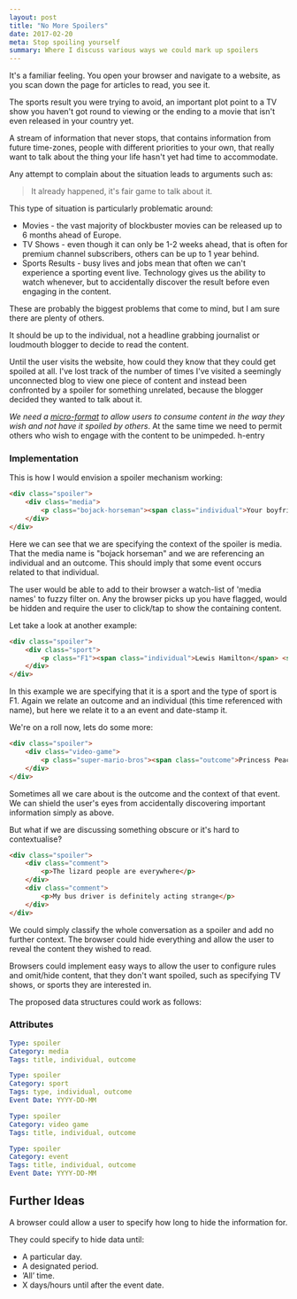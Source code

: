 ```yaml
---
layout: post
title: "No More Spoilers"
date: 2017-02-20
meta: Stop spoiling yourself
summary: Where I discuss various ways we could mark up spoilers
---
```


It's a familiar feeling. You open your browser and navigate to a website, as you scan down the page for articles to read, you see it.

The sports result you were trying to avoid, an important plot point to a TV show you haven't got round to viewing or the ending to a movie that isn't even released in your country yet.

A stream of information that never stops, that contains information from future time-zones, people with different priorities to your own, that really want to talk about the thing your life hasn't yet had time to accommodate.

Any attempt to complain about the situation leads to arguments such as:

> It already happened, it's fair game to talk about it.

This type of situation is particularly problematic around:

- Movies - the vast majority of blockbuster movies can be released up to 6 months ahead of Europe.
- TV Shows - even though it can only be 1-2 weeks ahead, that is often for premium channel subscribers, others can be up to 1 year behind.
- Sports Results - busy lives and jobs mean that often we can't experience a sporting event live. Technology gives us the ability to watch whenever, but to accidentally discover the result before even engaging in the content.

These are probably the biggest problems that come to mind, but I am sure there are plenty of others.

It should be up to the individual, not a headline grabbing journalist or loudmouth blogger to decide to read the content.

Until the user visits the website, how could they know that they could get spoiled at all. I've lost track of the number of times I've visited a seemingly unconnected blog to view one piece of content and instead been confronted by a spoiler for something unrelated, because the blogger decided they wanted to talk about it.

*We need a [micro-format](http://microformat.org) to allow users to consume content in the way they wish and not have it spoiled by others*. At the same time we need to permit others who wish to engage with the content to be unimpeded.
h-entry
### Implementation

This is how I would envision a spoiler mechanism working:

``` html
<div class="spoiler">
    <div class="media">
        <p class="bojack-horseman"><span class="individual">Your boyfriend</span> <span class="outcome">is very obviously three kids stacked on top of each other under a trench coat.</span></p>
    </div>
</div>
```
Here we can see that we are specifying  the context of the spoiler is media. That the media name is "bojack horseman" and we are referencing an individual and an outcome. This should imply that some event occurs related to that individual.

The user would be able to add to their browser a watch-list of 'media names' to fuzzy filter on. Any the browser picks up you have flagged, would be hidden and require the user to click/tap to show the containing content.

Let take a look at another example:

``` html
<div class="spoiler">
    <div class="sport">
        <p class="F1"><span class="individual">Lewis Hamilton</span> <span class="outcome">wins</span> the <time class="event" datetime="2017-01-14">UK Silverstone Grand Prix.</time></p>
    </div>
</div>
```

In this example we are specifying that it is a sport and the type of sport is F1. Again we relate an outcome and an individual (this time referenced with name), but here we relate it to a an event and date-stamp it.

We're on a roll now, lets do some more:

``` html
<div class="spoiler">
    <div class="video-game">
        <p class="super-mario-bros"><span class="outcome">Princess Peach is in another castle.</span></p>
    </div>
</div>
```

Sometimes all we care about is the outcome and the context of that event. We can shield the user's eyes from accidentally discovering important information simply as above.

But what if we are discussing something obscure or it's hard to contextualise?

``` html
<div class="spoiler">
    <div class="comment">
        <p>The lizard people are everywhere</p>
    </div>
    <div class="comment">
        <p>My bus driver is definitely acting strange</p>
    </div>
</div>
```

We could simply classify the whole conversation as a spoiler and add no further context. The browser could hide everything and allow the user to reveal the content they wished to read.

Browsers could implement easy ways to allow the user to configure rules and omit/hide content, that they don't want spoiled, such as specifying TV shows, or sports they are interested in.

The proposed data structures could work as follows:

### Attributes

``` yml
Type: spoiler
Category: media
Tags: title, individual, outcome

Type: spoiler
Category: sport
Tags: type, individual, outcome
Event Date: YYYY-DD-MM

Type: spoiler
Category: video game
Tags: title, individual, outcome

Type: spoiler
Category: event
Tags: title, individual, outcome
Event Date: YYYY-DD-MM
```

## Further Ideas
A browser could allow a user to specify how long to hide the information for.

They could specify to hide data until:

- A particular day.
- A designated period.
- ’All’ time.
- X days/hours until after the event date.
